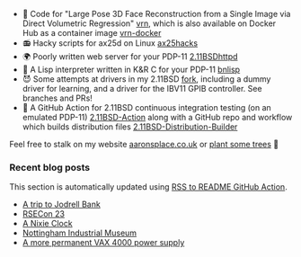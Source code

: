 - 🤡 Code for "Large Pose 3D Face Reconstruction from a Single Image
  via Direct Volumetric Regression"
  [vrn](https://github.com/AaronJackson/vrn), which is also available
  on Docker Hub as a container image
  [vrn-docker](https://github.com/AaronJackson/vrn-docker)
- 📻 Hacky scripts for ax25d on Linux
  [ax25hacks](https://github.com/AaronJackson/ax25hacks)
- 🌍 Poorly written web server for your PDP-11
  [2.11BSDhttpd](https://github.com/AaronJackson/2.11BSDhttpd)
- 🐍 A Lisp interpreter written in K&R C for your PDP-11
  [bnlisp](https://github.com/AaronJackson/bnlisp)
- 😈 Some attempts at drivers in my 2.11BSD
  [fork](https://github.com/AaronJackson/2.11BSD), including a dummy
  driver for learning, and a driver for the IBV11 GPIB controller. See
  branches and PRs!
- 🤖 A GitHub Action for 2.11BSD continuous integration testing (on an
  emulated PDP-11)
  [2.11BSD-Action](https://github.com/AaronJackson/2.11BSD-Action) along 
  with a GitHub repo and workflow which builds distribution files
  [2.11BSD-Distribution-Builder](https://github.com/AaronJackson/2.11BSD-Distribution-Builder)

Feel free to stalk on my website
[aaronsplace.co.uk](http://aaronsplace.co.uk)
or [plant some trees](https://ecologi.com/aaronjackson?r=60ba3335dc24a022bb3f46dc) 🌳


### Recent blog posts

This section is automatically updated using [RSS to README GitHub Action](https://github.com/JasonEtco/rss-to-readme).

<!--START_SECTION:feed-->
* [A trip to Jodrell Bank](http:&#x2F;&#x2F;aaronsplace.co.uk&#x2F;blog&#x2F;2023-11-25-jodrell-bank.html)
* [RSECon 23](http:&#x2F;&#x2F;aaronsplace.co.uk&#x2F;blog&#x2F;2023-10-26-rsecon2023.html)
* [A Nixie Clock](http:&#x2F;&#x2F;aaronsplace.co.uk&#x2F;blog&#x2F;2023-10-26-nixie-clock.html)
* [Nottingham Industrial Museum](http:&#x2F;&#x2F;aaronsplace.co.uk&#x2F;blog&#x2F;2023-07-31-nottingham-industrial-museum.html)
* [A more permanent VAX 4000 power supply](http:&#x2F;&#x2F;aaronsplace.co.uk&#x2F;blog&#x2F;2023-07-09-a-better-solution-to-the-vax-4000-power-supply.html)
<!--END_SECTION:feed-->
